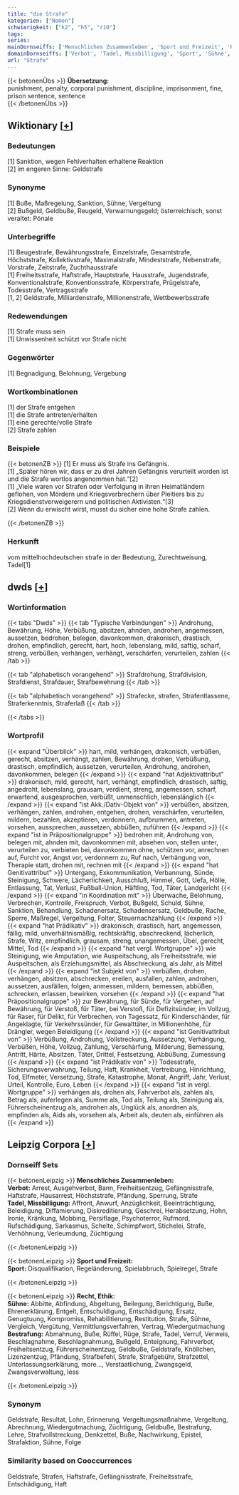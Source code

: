 ```yaml
---
title: "die Strafe"
kategorien: ["Nomen"]
schwierigkeit: ["k2", "h5", "r10"]
tags:
series:
mainDornseiffs: ['Menschliches Zusammenleben', 'Sport und Freizeit', 'Recht, Ethik']
domainDornseiffs: ['Verbot', 'Tadel, Missbilligung', 'Sport', 'Sühne', 'Bestrafung']
url: "Strafe"
---
```


{{< betonenÜbs >}}
**Übersetzung:**  
punishment, penalty, corporal punishment, discipline, imprisonment, fine, prison sentence, sentence  
{{< /betonenÜbs >}}

## Wiktionary [[+](https://de.wiktionary.org/wiki/Strafe)]

### Bedeutungen
[1] Sanktion, wegen Fehlverhalten erhaltene Reaktion  
[2] im engeren Sinne: Geldstrafe  

### Synonyme
[1] Buße, Maßregelung, Sanktion, Sühne, Vergeltung  
[2] Bußgeld, Geldbuße, Reugeld, Verwarnungsgeld; österreichisch, sonst veraltet: Pönale  

### Unterbegriffe
[1] Beugestrafe, Bewährungsstrafe, Einzelstrafe, Gesamtstrafe, Höchststrafe, Kollektivstrafe, Maximalstrafe, Mindeststrafe, Nebenstrafe, Vorstrafe, Zeitstrafe, Zuchthausstrafe  
[1] Freiheitsstrafe, Haftstrafe, Hauptstrafe, Hausstrafe, Jugendstrafe, Konventionalstrafe, Konventionsstrafe, Körperstrafe, Prügelstrafe, Todesstrafe, Vertragsstrafe  
[1, 2] Geldstrafe, Milliardenstrafe, Millionenstrafe, Wettbewerbsstrafe  

### Redewendungen
[1] Strafe muss sein  
[1] Unwissenheit schützt vor Strafe nicht  

### Gegenwörter
[1] Begnadigung, Belohnung, Vergebung  

### Wortkombinationen
[1] der Strafe entgehen  
[1] die Strafe antreten/erhalten  
[1] eine gerechte/volle Strafe  
[2] Strafe zahlen  

### Beispiele
{{< betonenZB >}}
[1] Er muss als Strafe ins Gefängnis.  
[1] „Später hören wir, dass er zu drei Jahren Gefängnis verurteilt worden ist und die Strafe wortlos angenommen hat.“[2]  
[1] „Viele waren vor Strafen oder Verfolgung in ihren Heimatländern geflohen, von Mördern und Kriegsverbrechern über Pleitiers bis zu Kriegsdienstverweigerern und politischen Aktivisten.“[3]  
[2] Wenn du erwischt wirst, musst du sicher eine hohe Strafe zahlen.  

{{< /betonenZB >}}
### Herkunft
vom mittelhochdeutschen strafe in der Bedeutung, Zurechtweisung, Tadel[1]  



## dwds [[+](https://www.dwds.de/wb/Strafe)]

### Wortinformation
{{< tabs "Dwds" >}}
{{< tab "Typische Verbindungen" >}}
Androhung, Bewährung, Höhe, Verbüßung, absitzen, ahnden, androhen, angemessen, aussetzen, bedrohen, belegen, davonkommen, drakonisch, drastisch, drohen, empfindlich, gerecht, hart, hoch, lebenslang, mild, saftig, scharf, streng, verbüßen, verhängen, verhängt, verschärfen, verurteilen, zahlen
{{< /tab >}}

{{< tab "alphabetisch vorangehend" >}}
Strafdrohung, Strafdivision, Strafdienst, Strafdauer, Strafbewehrung
{{< /tab >}}

{{< tab "alphabetisch vorangehend" >}}
Strafecke, strafen, Strafentlassene, Straferkenntnis, Straferlaß
{{< /tab >}}

{{< /tabs >}}

### Wortprofil
{{< expand "Überblick" >}} hart, mild, verhängen, drakonisch, verbüßen, gerecht, absitzen, verhängt, zahlen, Bewährung, drohen, Verbüßung, drastisch, empfindlich, aussetzen, verurteilen, Androhung, androhen, davonkommen, belegen {{< /expand >}}
{{< expand "hat Adjektivattribut" >}} drakonisch, mild, gerecht, hart, verhängt, empfindlich, drastisch, saftig, angedroht, lebenslang, grausam, verdient, streng, angemessen, scharf, erwartend, ausgesprochen, verbüßt, unmenschlich, lebenslänglich {{< /expand >}}
{{< expand "ist Akk./Dativ-Objekt von" >}} verbüßen, absitzen, verhängen, zahlen, androhen, entgehen, drohen, verschärfen, verurteilen, mildern, bezahlen, akzeptieren, verdonnern, aufbrummen, antreten, vorsehen, aussprechen, aussetzen, abbüßen, zuführen {{< /expand >}}
{{< expand "ist in Präpositionalgruppe" >}} bedrohen mit, Androhung von, belegen mit, ahnden mit, davonkommen mit, absehen von, stellen unter, verurteilen zu, verbieten bei, davonkommen ohne, schützen vor, anrechnen auf, Furcht vor, Angst vor, verdonnern zu, Ruf nach, Verhängung von, Therapie statt, drohen mit, rechnen mit {{< /expand >}}
{{< expand "hat Genitivattribut" >}} Untergang, Exkommunikation, Verbannung, Sünde, Steinigung, Schwere, Lächerlichkeit, Ausschluß, Himmel, Gott, Uefa, Hölle, Entlassung, Tat, Verlust, Fußball-Union, Häftling, Tod, Täter, Landgericht {{< /expand >}}
{{< expand "in Koordination mit" >}} Überwache, Belohnung, Verbrechen, Kontrolle, Freispruch, Verbot, Bußgeld, Schuld, Sühne, Sanktion, Behandlung, Schadenersatz, Schadensersatz, Geldbuße, Rache, Sperre, Maßregel, Vergeltung, Folter, Steuernachzahlung {{< /expand >}}
{{< expand "hat Prädikativ" >}} drakonisch, drastisch, hart, angemessen, fällig, mild, unverhältnismäßig, rechtskräftig, abschreckend, lächerlich, Strafe, Witz, empfindlich, grausam, streng, unangemessen, Übel, gerecht, Mittel, Tod {{< /expand >}}
{{< expand "hat vergl. Wortgruppe" >}} wie Steinigung, wie Amputation, wie Auspeitschung, als Freiheitsstrafe, wie Auspeitschen, als Erziehungsmittel, als Abschreckung, als Jahr, als Mittel {{< /expand >}}
{{< expand "ist Subjekt von" >}} verbüßen, drohen, verhängen, absitzen, abschrecken, ereilen, ausfallen, zahlen, androhen, aussetzen, ausfällen, folgen, anmessen, mildern, bemessen, abbüßen, schrecken, erlassen, bewirken, vorsehen {{< /expand >}}
{{< expand "hat Präpositionalgruppe" >}} zur Bewährung, für Sünde, für Vergehen, auf Bewährung, für Verstoß, für Täter, bei Verstoß, für Defizitsünder, im Vollzug, für Raser, für Delikt, für Verbrechen, von Tagessatz, für Kinderschänder, für Angeklagte, für Verkehrssünder, für Gewalttäter, in Millionenhöhe, für Drängler, wegen Beleidigung {{< /expand >}}
{{< expand "ist Genitivattribut von" >}} Verbüßung, Androhung, Vollstreckung, Aussetzung, Verhängung, Verbüßen, Höhe, Vollzug, Zahlung, Verschärfung, Milderung, Bemessung, Antritt, Härte, Absitzen, Täter, Drittel, Festsetzung, Abbüßung, Zumessung {{< /expand >}}
{{< expand "ist Prädikativ von" >}} Todesstrafe, Sicherungsverwahrung, Teilung, Haft, Krankheit, Vertreibung, Hinrichtung, Tod, Elfmeter, Versetzung, Strafe, Katastrophe, Monat, Angriff, Jahr, Verlust, Urteil, Kontrolle, Euro, Leben {{< /expand >}}
{{< expand "ist in vergl. Wortgruppe" >}} verhängen als, drohen als, Fahrverbot als, zahlen als, Betrag als, auferlegen als, Summe als, Tod als, Teilung als, Steinigung als, Führerscheinentzug als, androhen als, Unglück als, anordnen als, empfinden als, Aids als, vorsehen als, Arbeit als, deuten als, einführen als {{< /expand >}}

## Leipzig Corpora [[+](https://corpora.uni-leipzig.de/en/res?word=Strafe&corpusId=deu_newscrawl-public_2018)]

### Dornseiff Sets
{{< betonenLeipzig >}}
**Menschliches Zusammenleben:**  
**Verbot:** Arrest, Ausgehverbot, Bann, Freiheitsentzug, Gefängnisstrafe, Haftstrafe, Hausarrest, Höchststrafe, Pfändung, Sperrung, Strafe  
**Tadel, Missbilligung:** Affront, Anwurf, Anzüglichkeit, Beeinträchtigung, Beleidigung, Diffamierung, Diskreditierung, Geschrei, Herabsetzung, Hohn, Ironie, Kränkung, Mobbing, Persiflage, Psychoterror, Rufmord, Rufschädigung, Sarkasmus, Schelte, Schimpfwort, Stichelei, Strafe, Verhöhnung, Verleumdung, Züchtigung  

{{< /betonenLeipzig >}}


{{< betonenLeipzig >}}
**Sport und Freizeit:**  
**Sport:** Disqualifikation, Regeländerung, Spielabbruch, Spielregel, Strafe  

{{< /betonenLeipzig >}}


{{< betonenLeipzig >}}
**Recht, Ethik:**  
**Sühne:** Abbitte, Abfindung, Abgeltung, Beilegung, Berichtigung, Buße, Ehrenerklärung, Entgelt, Entschuldigung, Entschädigung, Ersatz, Genugtuung, Kompromiss, Rehabilitierung, Restitution, Strafe, Sühne, Vergleich, Vergütung, Vermittlungsverfahren, Vertrag, Wiedergutmachung  
**Bestrafung:** Abmahnung, Buße, Rüffel, Rüge, Strafe, Tadel, Verruf, Verweis, Beschlagnahme, Beschlagnahmung, Bußgeld, Enteignung, Fahrverbot, Freiheitsentzug, Führerscheinentzug, Geldbuße, Geldstrafe, Knöllchen, Lizenzentzug, Pfändung, Strafbefehl, Strafe, Strafgebühr, Strafzettel, Unterlassungserklärung, more..., Verstaatlichung, Zwangsgeld, Zwangsverwaltung, less  

{{< /betonenLeipzig >}}

### Synonym
Geldstrafe, Resultat, Lohn, Erinnerung, Vergeltungsmaßnahme, Vergeltung, Abrechnung, Wiedergutmachung, Züchtigung, Geldbuße, Bestrafung, Lehre, Strafvollstreckung, Denkzettel, Buße, Nachwirkung, Epistel, Strafaktion, Sühne, Folge


### Similarity based on Cooccurrences
Geldstrafe, Strafen, Haftstrafe, Gefängnisstrafe, Freiheitsstrafe, Entschädigung, Haft

